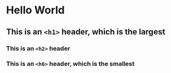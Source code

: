 # Hello World
## This is an `<h1>` header, which is the largest
### This is an `<h2>` header
### This is an `<h6>` header, which is the smallest
